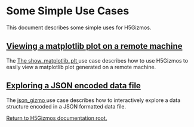 
# Some Simple Use Cases

This document describes some simple uses for H5Gizmos.

<h2>
<a href="Show_matplotlib.md">
Viewing a matplotlib plot on a remote machine
</a>
</h2>

The 
<a href="Show_matplotlib.md">
The show_matplotlib_plt
</a>
 use case describes how to use H5Gizmos to easily view
 a matplotlib plot generated on a remote machine.

<h2>
<a href="Json_gizmo.md">
Exploring a JSON encoded data file
</a>
</h2>

The 
<a href="Json_gizmo.md">
json_gizmo
</a>
use case describes how to interactively explore a data structure
encoded in a JSON formatted data file.


<a href="../README.md">
Return to H5Gizmos documentation root.
</a>
